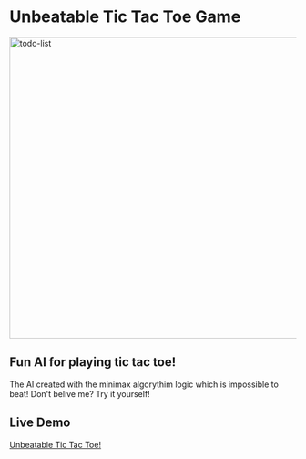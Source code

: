 # Unbeatable Tic Tac Toe Game

<img width="528" alt="todo-list" src="https://github.com/YevheniiaSimaka/To-Do-List/assets/112284703/6df7615a-d148-4d00-a442-3cc2d5c9295b">

## Fun AI for playing tic tac toe!

The AI created with the minimax algorythim logic which is impossible to beat! Don't belive me? Try it yourself!

## Live Demo

[Unbeatable Tic Tac Toe!](https://yevheniiasimaka.github.io/Tic-Tac-Toe/)




